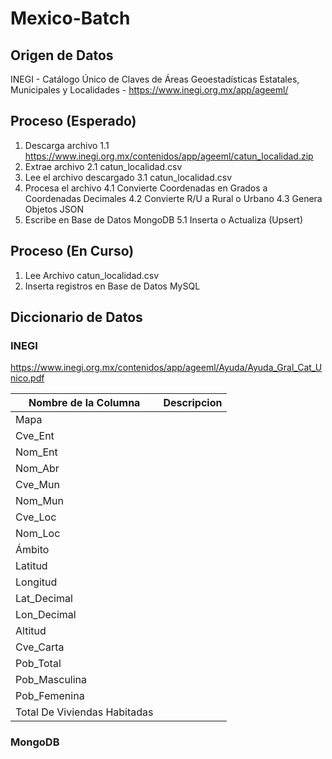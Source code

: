 # Mexico-Batch

## Origen de Datos
INEGI - Catálogo Único de Claves de Áreas Geoestadísticas Estatales, Municipales y Localidades - https://www.inegi.org.mx/app/ageeml/


## Proceso (Esperado)

1. Descarga archivo
    1.1 https://www.inegi.org.mx/contenidos/app/ageeml/catun_localidad.zip
2. Extrae archivo
    2.1 catun_localidad.csv
3. Lee el archivo descargado
    3.1 catun_localidad.csv
4. Procesa el archivo
    4.1 Convierte Coordenadas en Grados a Coordenadas Decimales
    4.2 Convierte R/U a Rural o Urbano
    4.3 Genera Objetos JSON
5. Escribe en Base de Datos MongoDB
    5.1 Inserta o Actualiza (Upsert)

## Proceso (En Curso)
1. Lee Archivo catun_localidad.csv
2. Inserta registros en Base de Datos MySQL


## Diccionario de Datos

### INEGI

https://www.inegi.org.mx/contenidos/app/ageeml/Ayuda/Ayuda_Gral_Cat_Unico.pdf

| Nombre de la Columna              | Descripcion |
|-----------------------------------|-------------|
|Mapa								| |
|Cve_Ent							| |
|Nom_Ent							| |
|Nom_Abr							| |
|Cve_Mun							| |
|Nom_Mun							| |
|Cve_Loc							| |
|Nom_Loc							| |
|Ámbito								| |
|Latitud							| |
|Longitud							| |
|Lat_Decimal						| |
|Lon_Decimal						| |
|Altitud							| |
|Cve_Carta							| |
|Pob_Total							| |
|Pob_Masculina						| |
|Pob_Femenina						| |
|Total De Viviendas Habitadas		| |


### MongoDB



